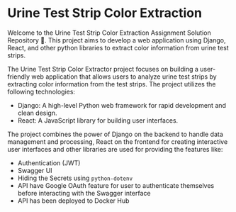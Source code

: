 # Urine Test Strip Color Extraction 

Welcome to the Urine Test Strip Color Extraction Assignment Solution Repository 👋. This project aims to develop a web application using Django, React, and other python libraries to extract color information from urine test strips.

The Urine Test Strip Color Extractor project focuses on building a user-friendly web application that allows users to analyze urine test strips by extracting color information from the test strips. The project utilizes the following technologies:

- Django: A high-level Python web framework for rapid development and clean design.
- React: A JavaScript library for building user interfaces.

The project combines the power of Django on the backend to handle data management and processing, React on the frontend for creating interactive user interfaces and other libraries are used for providing the features like:

- Authentication (JWT)
- Swagger UI
- Hiding the Secrets using `python-dotenv`
- API have Google OAuth feature for user to authenticate themselves before interacting with the Swagger interface
- API has been deployed to Docker Hub


